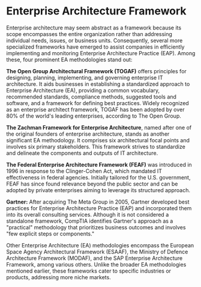 # Enterprise Architecture Framework

Enterprise architecture may seem abstract as a framework because its scope encompasses the entire organization rather than addressing individual needs, issues, or business units. Consequently, several more specialized frameworks have emerged to assist companies in efficiently implementing and monitoring Enterprise Architecture Practice (EAP). Among these, four prominent EA methodologies stand out:

**The Open Group Architectural Framework (TOGAF)** offers principles for designing, planning, implementing, and governing enterprise IT architecture. It aids businesses in establishing a standardized approach to Enterprise Architecture (EA), providing a common vocabulary, recommended standards, compliance methods, suggested tools and software, and a framework for defining best practices. Widely recognized as an enterprise architect framework, TOGAF has been adopted by over 80% of the world's leading enterprises, according to The Open Group.

**The Zachman Framework for Enterprise Architecture**, named after one of the original founders of enterprise architecture, stands as another significant EA methodology. It comprises six architectural focal points and involves six primary stakeholders. This framework strives to standardize and delineate the components and outputs of IT architecture.

**The Federal Enterprise Architecture Framework (FEAF)** was introduced in 1996 in response to the Clinger-Cohen Act, which mandated IT effectiveness in federal agencies. Initially tailored for the U.S. government, FEAF has since found relevance beyond the public sector and can be adopted by private enterprises aiming to leverage its structured approach.

**Gartner:** After acquiring The Meta Group in 2005, Gartner developed best practices for Enterprise Architecture Practice (EAP) and incorporated them into its overall consulting services. Although it is not considered a standalone framework, CompTIA identifies Gartner's approach as a "practical" methodology that prioritizes business outcomes and involves "few explicit steps or components."


Other Enterprise Architecture (EA) methodologies encompass the European Space Agency Architectural Framework (ESAAF), the Ministry of Defence Architecture Framework (MODAF), and the SAP Enterprise Architecture Framework, among various others. Unlike the broader EA methodologies mentioned earlier, these frameworks cater to specific industries or products, addressing more niche markets.
